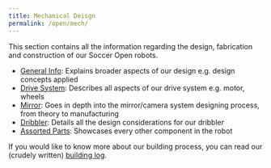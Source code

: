 ```yaml
---
title: Mechanical Deisgn
permalink: /open/mech/
---
```

This section contains all the information regarding the design, fabrication and construction of our Soccer Open robots.

- [General Info](/open/mech/general/): Explains broader aspects of our design e.g. design concepts applied
- [Drive System](/open/mech/drive/): Describes all aspects of our drive system e.g. motor, wheels
- [Mirror](/open/mech/mirror/): Goes in depth into the mirror/camera system designing process, from theory to manufacturing
- [Dribbler](/open/mech/dribbler/): Details all the design considerations for our dribbler
- [Assorted Parts](/open/mech/assorted/): Showcases every other component in the robot

If you would like to know more about our building process, you can read our (crudely written) [building log](#sike).
